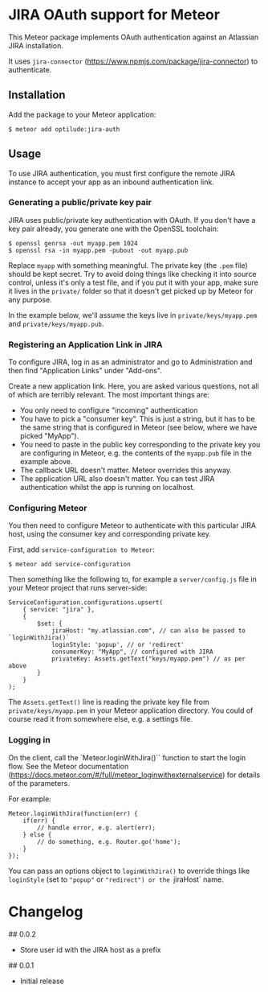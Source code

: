 # JIRA OAuth support for Meteor

This Meteor package implements OAuth authentication against an Atlassian
JIRA installation.

It uses `jira-connector` (https://www.npmjs.com/package/jira-connector) to
authenticate.

## Installation

Add the package to your Meteor application:

    $ meteor add optilude:jira-auth

## Usage

To use JIRA authentication, you must first configure the remote JIRA instance
to accept your app as an inbound authentication link.

### Generating a public/private key pair

JIRA uses public/private key authentication with OAuth. If you don't have a key
pair already, you generate one with the OpenSSL toolchain:

    $ openssl genrsa -out myapp.pem 1024
    $ openssl rsa -in myapp.pem -pubout -out myapp.pub

Replace `myapp` with something meaningful. The private key (the `.pem` file)
should be kept secret. Try to avoid doing things like checking it into source
control, unless it's only a test file, and if you put it with your app,
make sure it lives in the `private/` folder so that it doesn't get picked up
by Meteor for any purpose.

In the example below, we'll assume the keys live in `private/keys/myapp.pem`
and `private/keys/myapp.pub`.

### Registering an Application Link in JIRA

To configure JIRA, log in as an administrator and go to Administration and
then find "Application Links" under "Add-ons".

Create a new application link. Here, you are asked various questions, not all
of which are terribly relevant. The most important things are:

* You only need to configure "incoming" authentication
* You have to pick a "consumer key". This is just a string, but it has to be
  the same string that is configured in Meteor (see below, where we have picked
  "MyApp").
* You need to paste in the public key corresponding to the private key you are
  configuring in Meteor, e.g. the contents of the `myapp.pub` file in the
  example above.
* The callback URL doesn't matter. Meteor overrides this anyway.
* The application URL also doesn't matter. You can test JIRA authentication
  whilst the app is running on localhost.

### Configuring Meteor

You then need to configure Meteor to authenticate with this particular JIRA
host, using the consumer key and corresponding private key.

First, add `service-configuration to Meteor`:

    $ meteor add service-configuration

Then something like the following to, for example a `server/config.js` file in
your Meteor project that runs server-side:

    ServiceConfiguration.configurations.upsert(
        { service: "jira" },
        {
            $set: {
                jiraHost: "my.atlassian.com", // can also be passed to `loginWithJira()`
                loginStyle: 'popup', // or 'redirect'
                consumerKey: "MyApp", // configured with JIRA
                privateKey: Assets.getText("keys/myapp.pem") // as per above
            }
        }
    );

The `Assets.getText()` line is reading the private key file from
`private/keys/myapp.pem` in your Meteor application directory. You could of
course read it from somewhere else, e.g. a settings file.

### Logging in

On the client, call the `Meteor.loginWithJira()`` function to start the login
flow. See the Meteor documentation
(https://docs.meteor.com/#/full/meteor_loginwithexternalservice) for details of
the parameters.

For example:

    Meteor.loginWithJira(function(err) {
        if(err) {
            // handle error, e.g. alert(err);
        } else {
            // do something, e.g. Router.go('home');
        }
    });

You can pass an options object to `loginWithJira()` to override things like
`loginStyle` (set to `"popup"` or `"redirect") or the `jiraHost` name.

# Changelog

## 0.0.2

* Store user id with the JIRA host as a prefix

## 0.0.1

* Initial release
